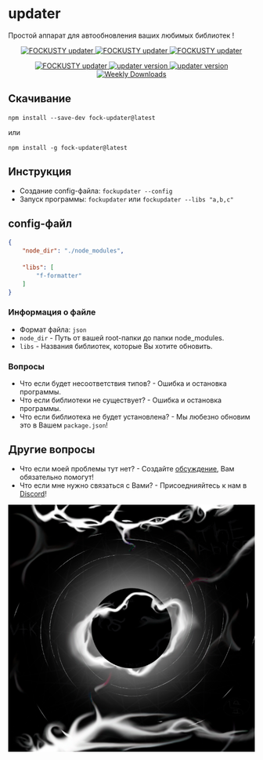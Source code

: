 # updater
Простой аппарат для автообновления ваших любимых библиотек !

<p align="center">
    <a href="https://github.com/FOCKUSTY/updater/blob/main/LICENSE">
        <img alt="FOCKUSTY updater" src="https://img.shields.io/github/license/fockusty/updater?style=flat-square">
    </a>
    <a href="https://github.com/FOCKUSTY/updater">
        <img alt="FOCKUSTY updater" src="https://img.shields.io/github/languages/top/fockusty/updater?style=flat-square">
    </a>
    <a href="https://github.com/FOCKUSTY/updater">
        <img alt="FOCKUSTY updater" src="https://img.shields.io/github/stars/fockusty/updater?style=flat-square">
    </a>
</p>

<p align="center">
    <a href="https://github.com/FOCKUSTY/updater">
        <img alt="FOCKUSTY updater" src="https://img.shields.io/badge/fockusty-updater-purple?style=flat-square">
    </a>
    <a href="https://img.shields.io/github/issues/fockusty/updater">
        <img alt="updater version" src="https://img.shields.io/github/issues/fockusty/updater?style=flat-square">
    </a>
    <a href="https://www.npmjs.com/package/fock-updater">
        <img alt="updater version" src="https://img.shields.io/npm/v/fock-updater.svg?style=flat-square">
    </a>
    <a href="https://www.npmjs.com/package/fock-updater">
        <img alt="Weekly Downloads" src="https://img.shields.io/npm/dw/fock-updater?style=flat-square">
    </a>
</p>

## Скачивание
```
npm install --save-dev fock-updater@latest
```
или
```
npm install -g fock-updater@latest
```

## Инструкция
- Создание config-файла: `fockupdater --config`
- Запуск программы: `fockupdater` или `fockupdater --libs "a,b,c"`

## config-файл
```json
{
    "node_dir": "./node_modules",
    
    "libs": [
        "f-formatter"
    ]
}
```

### Информация о файле
- Формат файла: `json`
- `node_dir` - Путь от вашей root-папки до папки node_modules.
- `libs` - Названия библиотек, которые Вы хотите обновить.

### Вопросы
- Что если будет несоответствия типов? - Ошибка и остановка программы.
- Что если библиотеки не существует? - Ошибка и остановка программы.
- Что если библиотека не будет установлена? - Мы любезно обновим это в Вашем `package.json`!

## Другие вопросы
- Что если моей проблемы тут нет? - Создайте [обсуждение](https://github.com/FOCKUSTY/updater/issues/new/choose), Вам обязательно помогут!
- Что если мне нужно связаться с Вами? - Присоеднияйтесь к нам в [Discord](https://discord.gg/5MJrRjzPec)!

<p align="center">
    <a href="https://github.com/FOCKUSTY/updater">
        <img alt="The Void" src="./assets/tvc.png">
    </a>
</p>